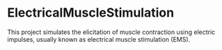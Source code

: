 # ElectricalMuscleStimulation
This project simulates the elicitation of muscle contraction using electric impulses, usually known as electrical muscle stimulation (EMS).
